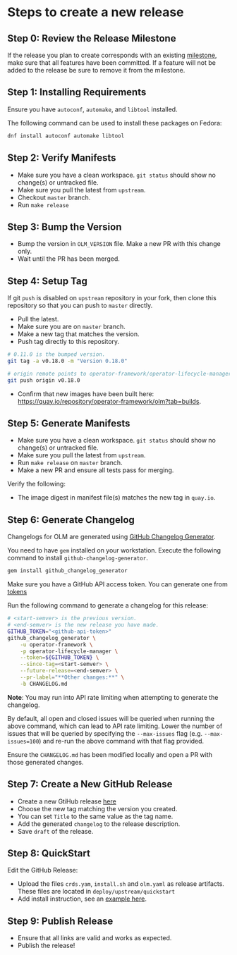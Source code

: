 # Steps to create a new release

## Step 0: Review the Release Milestone

If the release you plan to create corresponds with an existing [milestone](https://github.com/operator-framework/operator-lifecycle-manager/milestones/), make sure that all features have been committed. If a feature will not be added to the release be sure to remove it from the milestone.

## Step 1: Installing Requirements

Ensure you have `autoconf`, `automake`, and `libtool` installed.

The following command can be used to install these packages on Fedora:

```bash
dnf install autoconf automake libtool
```

## Step 2: Verify Manifests

* Make sure you have a clean workspace. `git status` should show no change(s) or untracked file.
* Make sure you pull the latest from `upstream`.
* Checkout `master` branch.
* Run `make release`

## Step 3: Bump the Version

* Bump the version in `OLM_VERSION` file. Make a new PR with this change only.
* Wait until the PR has been merged.

## Step 4: Setup Tag

If git `push` is disabled on `upstream` repository in your fork, then clone this repository so that you can push to `master` directly.

* Pull the latest.
* Make sure you are on `master` branch.
* Make a new tag that matches the version.
* Push tag directly to this repository.

```bash
# 0.11.0 is the bumped version.
git tag -a v0.18.0 -m "Version 0.18.0"

# origin remote points to operator-framework/operator-lifecycle-manager
git push origin v0.18.0
```

* Confirm that new images have been built here: <https://quay.io/repository/operator-framework/olm?tab=builds>.

## Step 5: Generate Manifests

* Make sure you have a clean workspace. `git status` should show no change(s) or untracked file.
* Make sure you pull the latest from `upstream`.
* Run `make release` on `master` branch.
* Make a new PR and ensure all tests pass for merging.

Verify the following:

* The image digest in manifest file(s) matches the new tag in `quay.io`.

## Step 6: Generate Changelog

Changelogs for OLM are generated using [GitHub Changelog Generator](https://github.com/github-changelog-generator/github-changelog-generator).

You need to have `gem` installed on your workstation. Execute the following command to install `github-changelog-generator`.

```bash
gem install github_changelog_generator
```

Make sure you have a GitHub API access token. You can generate one from [tokens](https://github.com/settings/tokens)

Run the following command to generate a changelog for this release:

```bash
# <start-semver> is the previous version.
# <end-semver> is the new release you have made.
GITHUB_TOKEN="<github-api-token>"
github_changelog_generator \
    -u operator-framework \
    -p operator-lifecycle-manager \
    --token=${GITHUB_TOKEN} \
    --since-tag=<start-semver> \
    --future-release=<end-semver> \
    --pr-label="**Other changes:**" \
    -b CHANGELOG.md
```

**Note**: You may run into API rate limiting when attempting to generate the changelog.

By default, all open and closed issues will be queried when running the above command, which can lead to API rate limiting. Lower the number of issues that will be queried by specifying the `--max-issues` flag (e.g. `--max-issues=100`) and re-run the above command with that flag provided.

Ensure the `CHANGELOG.md` has been modified locally and open a PR with those generated changes.

## Step 7: Create a New GitHub Release

* Create a new GtiHub release [here](https://github.com/operator-framework/operator-lifecycle-manager/releases/new)
* Choose the new tag matching the version you created.
* You can set `Title` to the same value as the tag name.
* Add the generated `changelog` to the release description.
* Save `draft` of the release.

## Step 8: QuickStart

Edit the GitHub Release:

* Upload the files `crds.yam`, `install.sh` and `olm.yaml` as release artifacts. These files are located in `deploy/upstream/quickstart`
* Add install instruction, see an [example here](https://github.com/operator-framework/operator-lifecycle-manager/releases/tag/0.10.0#Install).

## Step 9: Publish Release

* Ensure that all links are valid and works as expected.
* Publish the release!
